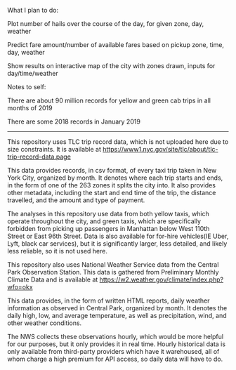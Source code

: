What I plan to do:

Plot number of hails over the course of the day, for given zone, day, weather

Predict fare amount/number of available fares based on pickup zone, time, day, weather

Show results on interactive map of the city with zones drawn, inputs for day/time/weather

Notes to self:

There are about 90 million records for yellow and green cab trips in all months of 2019

There are some 2018 records in January 2019

---

This repository uses TLC trip record data, which is not uploaded here due to size constraints. It is available at https://www1.nyc.gov/site/tlc/about/tlc-trip-record-data.page

This data provides records, in csv format, of every taxi trip taken in New York City, organized by month. It denotes where each trip starts and ends, in the form of one of the 263 zones it splits the city into. It also provides other metadata, including the start and end time of the trip, the distance travelled, and the amount and type of payment.

The analyses in this repository use data from both yellow taxis, which operate throughout the city, and green taxis, which are specifically forbidden from picking up passengers in Manhattan below West 110th Street or East 96th Street. Data is also available for for-hire vehicles(IE Uber, Lyft, black car services), but it is significantly larger, less detailed, and likely less reliable, so it is not used here.

This repository also uses National Weather Service data from the Central Park Observation Station. This data is gathered from Preliminary Monthly Climate Data and is available at https://w2.weather.gov/climate/index.php?wfo=okx

This data provides, in the form of written HTML reports, daily weather information as observed in Central Park, organized by month. It denotes the daily high, low, and average temperature, as well as precipitation, wind, and other weather conditions.

The NWS collects these observations hourly, which would be more helpful for our purposes, but it only provides it in real time. Hourly historical data is only available from third-party providers which have it warehoused, all of whom charge a high premium for API access, so daily data will have to do.